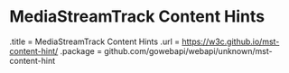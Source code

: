 # MediaStreamTrack Content Hints

.title = MediaStreamTrack Content Hints
.url = <https://w3c.github.io/mst-content-hint/>
.package = github.com/gowebapi/webapi/unknown/mst-content-hint

